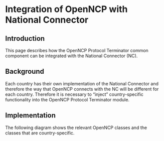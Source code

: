 # Integration of OpenNCP with National Connector #

## Introduction ##

This page describes how the OpenNCP Protocol Terminator common component can be integrated with the National Connector (NC).

## Background ##

Each country has their own implementation of the National Connector and therefore the way that OpenNCP connects with the NC will be different for each country. Therefore it is necessary to “inject” country-specific functionality into the OpenNCP Protocol Terminator module.

## Implementation ##

The following diagram shows the relevant OpenNCP classes and the classes that are country-specific.